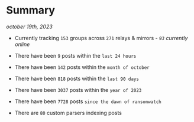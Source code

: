 
# Summary
_october 19th, 2023_

- Currently tracking `153` groups across `271` relays & mirrors - _`93` currently online_

- There have been `9` posts within the `last 24 hours`

- There have been `142` posts within the `month of october`

- There have been `818` posts within the `last 90 days`

- There have been `3037` posts within the `year of 2023`

- There have been `7728` posts `since the dawn of ransomwatch`

- There are `80` custom parsers indexing posts
